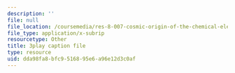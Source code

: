 ```yaml
---
description: ''
file: null
file_location: /coursemedia/res-8-007-cosmic-origin-of-the-chemical-elements-fall-2019/dda98fa8bfc9516895e6a96e12d3c0af_QTJuzevTGkQ.vtt
file_type: application/x-subrip
resourcetype: Other
title: 3play caption file
type: resource
uid: dda98fa8-bfc9-5168-95e6-a96e12d3c0af
---
```

